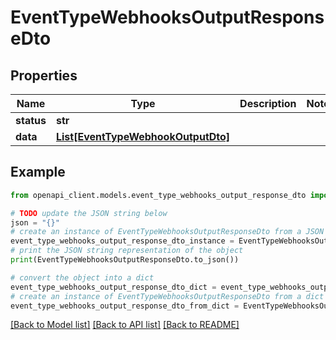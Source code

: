 # EventTypeWebhooksOutputResponseDto


## Properties

Name | Type | Description | Notes
------------ | ------------- | ------------- | -------------
**status** | **str** |  | 
**data** | [**List[EventTypeWebhookOutputDto]**](EventTypeWebhookOutputDto.md) |  | 

## Example

```python
from openapi_client.models.event_type_webhooks_output_response_dto import EventTypeWebhooksOutputResponseDto

# TODO update the JSON string below
json = "{}"
# create an instance of EventTypeWebhooksOutputResponseDto from a JSON string
event_type_webhooks_output_response_dto_instance = EventTypeWebhooksOutputResponseDto.from_json(json)
# print the JSON string representation of the object
print(EventTypeWebhooksOutputResponseDto.to_json())

# convert the object into a dict
event_type_webhooks_output_response_dto_dict = event_type_webhooks_output_response_dto_instance.to_dict()
# create an instance of EventTypeWebhooksOutputResponseDto from a dict
event_type_webhooks_output_response_dto_from_dict = EventTypeWebhooksOutputResponseDto.from_dict(event_type_webhooks_output_response_dto_dict)
```
[[Back to Model list]](../README.md#documentation-for-models) [[Back to API list]](../README.md#documentation-for-api-endpoints) [[Back to README]](../README.md)


